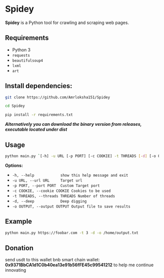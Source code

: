 # Spidey

**Spidey** is a Python tool for crawling and scraping web pages.

## Requirements

- Python 3 
- `requests`
- `beautifulsoup4`
- `lxml`
- `art`

## Install dependencies:

```bash
git clone https://github.com/Amrloksha151/Spidey
```

```bash 
cd Spidey
```

```bash
pip install -r requirements.txt
```
***Alternatively you can download the binary version from releases, executable located under dist***

## Usage

```bash
python main.py `[-h] -u URL [-p PORT] [-c COOKIE] -t THREADS [-d] [-o OUTPUT]`

```

**Options:**
  - `-h, --help            show this help message and exit`
  - `-u URL, --url URL     Target url`
  - `-p PORT, --port PORT  Custom Target port`
  - `-c COOKIE, --cookie COOKIE Cookies to be used`
  - `-t THREADS, --threads THREADS Number of threads`
  - `-d, --deep            Deep digging`
  - `-o OUTPUT, --output OUTPUT Output file to save results`

## Example

```bash
python main.py https://foobar.com -t 3 -d -o /home/output.txt
```

## Donation
send usdt to this wallet bnb smart chain wallet: **0x9371BbCA1d1C0b40ea13e91b56fFE45c99541212** to help me continue innovating